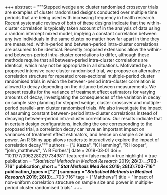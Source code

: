 +++
abstract = """Stepped wedge and cluster randomised crossover trials are examples of cluster randomised designs conducted over multiple time periods that are being used with increasing frequency in health research. Recent systematic reviews of both of these designs indicate that the within-cluster correlation is typically taken account of in the analysis of data using a random intercept mixed model, implying a constant correlation between any two individuals in the same cluster no matter how far apart in time they are measured: within-period and between-period intra-cluster correlations are assumed to be identical. Recently proposed extensions allow the within- and between-period intra-cluster correlations to differ, although these methods require that all between-period intra-cluster correlations are identical, which may not be appropriate in all situations. Motivated by a proposed intensive care cluster randomised trial, we propose an alternative correlation structure for repeated cross-sectional multiple-period cluster randomised trials in which the between-period intra-cluster correlation is allowed to decay depending on the distance between measurements. We present results for the variance of treatment effect estimators for varying amounts of decay, investigating the consequences of the variation in decay on sample size planning for stepped wedge, cluster crossover and multiple-period parallel-arm cluster randomised trials. We also investigate the impact of assuming constant between-period intra-cluster correlations instead of decaying between-period intra-cluster correlations. Our results indicate that in certain design configurations, including the one corresponding to the proposed trial, a correlation decay can have an important impact on variances of treatment effect estimators, and hence on sample size and power. An R Shiny app allows readers to interactively explore the impact of correlation decay."""
authors = ["J Kasza", "K Hemming", "R Hooper", "john_matthews", "A B Forbes"]
date = 2019-03-01
doi = "10.1177/0962280217734981"
featured = false
math = true
highlight = true
publication = "*Statistical Methods in Medical Research* 2019; __28__(3)__:__703-716"
publication_short = "*Stat Methods Med Res* 2019; __28__(3)__:__703-716"
publication_types = ["2"]
summary = "*Statistical Methods in Medical Research* 2019; __28__(3)__:__703-716"
tags = ["Matthews"]
title = "Impact of non-uniform correlation structure on sample size and power in multiple-period cluster randomised trials"
+++
